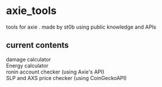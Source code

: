 # axie_tools
tools for axie . made by st0b using public knowledge and APIs

## current contents
damage calculator <br>
Energy calculator <br>
ronin account checker (using Axie's API) <br>
SLP and AXS price checker (using CoinGeckoAPI) 
